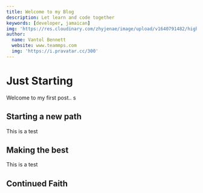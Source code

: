 ```yaml
---
title: Welcome to my Blog
description: Let learn and code together
keywords: [developer, jamaican]
img: 'https://res.cloudinary.com/zhyjenae/image/upload/v1640791482/highlights/DSC_0971-2_d31nfi.jpg'
author:
  name: Vantol Bennett
  website: www.teammps.com
  img: 'https://i.pravatar.cc/300'
---
```


# Just Starting

Welcome to my first post..
s
## Starting a new path

This is a test

## Making the best

This is a test

## Continued Faith
